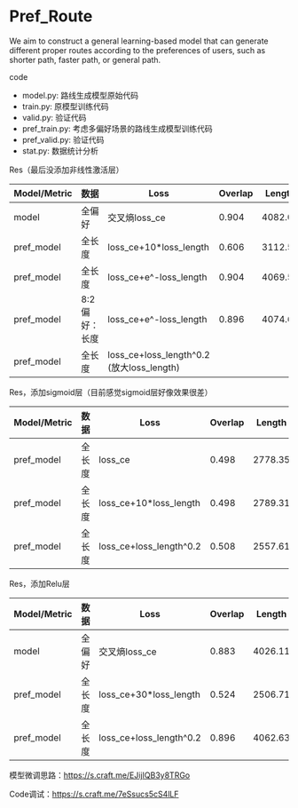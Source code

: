 # Pref_Route

We aim to construct a general learning-based model that can generate different proper routes according to the preferences of users, such as shorter path, faster path, or general path.



code

- model.py: 路线生成模型原始代码
- train.py: 原模型训练代码
- valid.py: 验证代码
- pref_train.py: 考虑多偏好场景的路线生成模型训练代码
- pref_valid.py: 验证代码
- stat.py: 数据统计分析



Res（最后没添加非线性激活层）

| Model/Metric | 数据          | Loss                                      | Overlap | Length  |
| ------------ | ------------- | ----------------------------------------- | ------- | ------- |
| model        | 全偏好        | 交叉熵loss_ce                             | 0.904   | 4082.05 |
| pref_model   | 全长度        | loss_ce+10*loss_length                    | 0.606   | 3112.57 |
| pref_model   | 全长度        | loss_ce+e^-loss_length                    | 0.904   | 4069.54 |
| pref_model   | 8:2偏好：长度 | loss_ce+e^-loss_length                    | 0.896   | 4074.65 |
| pref_model   | 全长度        | loss_ce+loss_length^0.2 (放大loss_length) |         |         |



Res，添加sigmoid层（目前感觉sigmoid层好像效果很差）

| Model/Metric | 数据   | Loss                    | Overlap | Length  |
| ------------ | ------ | ----------------------- | ------- | ------- |
| pref_model   | 全长度 | loss_ce                 | 0.498   | 2778.35 |
| pref_model   | 全长度 | loss_ce+10*loss_length  | 0.498   | 2789.31 |
| pref_model   | 全长度 | loss_ce+loss_length^0.2 | 0.508   | 2557.61 |



Res，添加Relu层

| Model/Metric | 数据   | Loss                    | Overlap | Length  |
| ------------ | ------ | ----------------------- | ------- | ------- |
| model        | 全偏好 | 交叉熵loss_ce           | 0.883   | 4026.11 |
| pref_model   | 全长度 | loss_ce+30*loss_length  | 0.524   | 2506.71 |
| pref_model   | 全长度 | loss_ce+loss_length^0.2 | 0.896   | 4062.63 |



模型微调思路：https://s.craft.me/EJijIQB3y8TRGo

Code调试：https://s.craft.me/7eSsucs5cS4lLF
